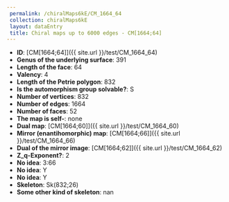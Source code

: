 ```yaml
--- 
 permalink: /chiralMaps6kE/CM_1664_64 
 collection: chiralMaps6kE
 layout: dataEntry
 title: Chiral maps up to 6000 edges - CM[1664;64]
---
```


- **ID**: [CM[1664;64]]({{ site.url }}/test/CM_1664_64)
- **Genus of the underlying surface**: 391
- **Length of the face**: 64
- **Valency**: 4
- **Length of the Petrie polygon**: 832
- **Is the automorphism group solvable?**: S
- **Number of vertices**: 832
- **Number of edges**: 1664
- **Number of faces**: 52
- **The map is self-**: none
- **Dual map**: [CM[1664;60]]({{ site.url }}/test/CM_1664_60)
- **Mirror (enantihomorphic) map**: [CM[1664;66]]({{ site.url }}/test/CM_1664_66)
- **Dual of the mirror image**: [CM[1664;62]]({{ site.url }}/test/CM_1664_62)
- **Z_q-Exponent?**: 2
- **No idea**:  3:66
- **No idea**: Y
- **No idea**: Y
- **Skeleton**: Sk(832;26)
- **Some other kind of skeleton**: nan
